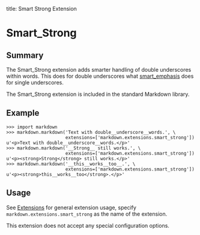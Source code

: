 title: Smart Strong Extension

Smart_Strong
============

Summary
-------

The Smart_Strong extension adds smarter handling of double underscores within
words. This does for double underscores what [smart_emphasis][] does for single
underscores.

The Smart_Strong extension is included in the standard Markdown library.

[smart_emphasis]: ../reference.md#smart_emphasis

Example
-------

```pycon
>>> import markdown
>>> markdown.markdown('Text with double__underscore__words.', \
                      extensions=['markdown.extensions.smart_strong'])
u'<p>Text with double__underscore__words.</p>'
>>> markdown.markdown('__Strong__ still works.', \
                      extensions=['markdown.extensions.smart_strong'])
u'<p><strong>Strong</strong> still works.</p>'
>>> markdown.markdown('__this__works__too__.', \
                      extensions=['markdown.extensions.smart_strong'])
u'<p><strong>this__works__too</strong>.</p>'
```

Usage
-----

See [Extensions](index.md) for general extension usage, specify
`markdown.extensions.smart_strong` as the name of the extension.

This extension does not accept any special configuration options.
